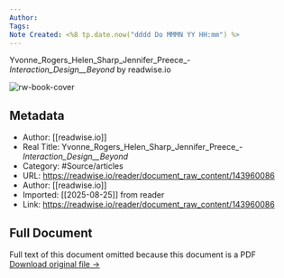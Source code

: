 ```yaml
---
Author: 
Tags:
Note Created: <%8 tp.date.now("dddd Do MMMN YY HH:mm") %>
---
```

Yvonne_Rogers_Helen_Sharp_Jennifer_Preece_-_Interaction_Design__Beyond_ by readwise.io

![rw-book-cover](https://readwise-assets.s3.amazonaws.com/media/reader/parsed_document_assets/143960086/7mX_w1jPoQJkeL5PghSxNY9sGHFtG-lczX-VnQtM5vI-cove_SezS9i4.png)

## Metadata
- Author: [[readwise.io]]
- Real Title: Yvonne_Rogers_Helen_Sharp_Jennifer_Preece_-_Interaction_Design__Beyond_
- Category: #Source/articles
- URL: https://readwise.io/reader/document_raw_content/143960086
- Author: [[readwise.io]]
- Imported: [[2025-08-25]] from reader
- Link: https://readwise.io/reader/document_raw_content/143960086

## Full Document
Full text of this document omitted because this document is a PDF
[Download original file →](https://readwise.io/reader/document_raw_content/143960086)
